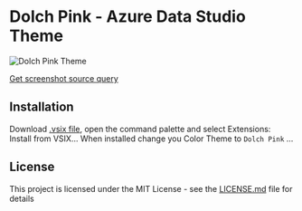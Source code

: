 # Dolch Pink - Azure Data Studio Theme
![Dolch Pink Theme](https://github.com/FlorianRht/DolchPink/blob/main/assets/Screenshot_syntaxHighlight.png)

[Get screenshot source query](https://github.com/FlorianRht/DolchPink/blob/main/assets/syntaxHighlightQuery.sql)

## Installation
Download [.vsix file](https://github.com/FlorianRht/DolchPink/releases/download/1.0.0/pastelin-1.0.0.vsix), open the command palette and select Extensions: Install from VSIX...
When installed change you Color Theme to `Dolch Pink` ...
 

## License
This project is licensed under the MIT License - see the [LICENSE.md](https://github.com/FlorianRht/DolchPink/blob/main/LICENSE) file for details
